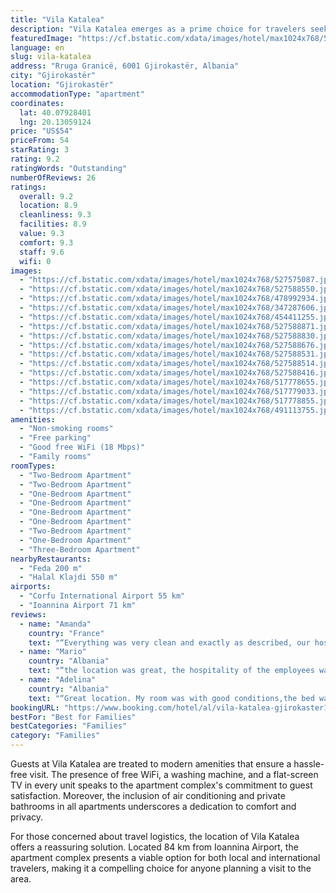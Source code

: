 ```yaml
---
title: "Vila Katalea"
description: "Vila Katalea emerges as a prime choice for travelers seeking comfort and convenience, situated a mere 45 km from the serene Zaravina Lake."
featuredImage: "https://cf.bstatic.com/xdata/images/hotel/max1024x768/527575087.jpg?k=7a9f9109ffb9c75b660c82b79ec6ee2f92c7bf740783bd9232c870db0fa2a0dd&o=&hp=1"
language: en
slug: vila-katalea
address: "Rruga Granicë, 6001 Gjirokastër, Albania"
city: "Gjirokastër"
location: "Gjirokastër"
accommodationType: "apartment"
coordinates:
  lat: 40.07928401
  lng: 20.13059124
price: "US$54"
priceFrom: 54
starRating: 3
rating: 9.2
ratingWords: "Outstanding"
numberOfReviews: 26
ratings:
  overall: 9.2
  location: 8.9
  cleanliness: 9.3
  facilities: 8.9
  value: 9.3
  comfort: 9.3
  staff: 9.6
  wifi: 0
images:
  - "https://cf.bstatic.com/xdata/images/hotel/max1024x768/527575087.jpg?k=7a9f9109ffb9c75b660c82b79ec6ee2f92c7bf740783bd9232c870db0fa2a0dd&o=&hp=1"
  - "https://cf.bstatic.com/xdata/images/hotel/max1024x768/527588550.jpg?k=ec9bd0144ddf3b0fc9f3239b5cb8669f6b542dfe87b6fe91c3dc1071122c7ead&o=&hp=1"
  - "https://cf.bstatic.com/xdata/images/hotel/max1024x768/478992934.jpg?k=4678ab600410423ba495bf6a81d27c6709999d00ddf2e2642eefecc2d7d9dc7c&o=&hp=1"
  - "https://cf.bstatic.com/xdata/images/hotel/max1024x768/347287606.jpg?k=e0eb414a4e1c3d9fe73f063aa5ac120432157bdf83d82968b3ec038c8fcc6687&o=&hp=1"
  - "https://cf.bstatic.com/xdata/images/hotel/max1024x768/454411255.jpg?k=5216d79b30d70691b09399fba267072dbfd59bd35bb97b83a868327a5e197552&o=&hp=1"
  - "https://cf.bstatic.com/xdata/images/hotel/max1024x768/527588871.jpg?k=a8510bc1aaade2a6dca43cd5a33bb71c6c635767d3c1df1bd4fe619354e98579&o=&hp=1"
  - "https://cf.bstatic.com/xdata/images/hotel/max1024x768/527588830.jpg?k=8165f8d1c9bfba97663c0abaa29b6eb93014fd6847624d9eff79d6bda7705be6&o=&hp=1"
  - "https://cf.bstatic.com/xdata/images/hotel/max1024x768/527588676.jpg?k=9939d6c96c21d4ab213c04bcca8848309d696b3760f69ff01e879fb9898a920e&o=&hp=1"
  - "https://cf.bstatic.com/xdata/images/hotel/max1024x768/527588531.jpg?k=4a2e6c87c8c346b3c78eb0d21439a6b41b0e82e6cd16756633c69ad111db6746&o=&hp=1"
  - "https://cf.bstatic.com/xdata/images/hotel/max1024x768/527588514.jpg?k=9d191eec0d765d73d02d48472b446fba1cd9452b41c43842b3eb917d3a3712d6&o=&hp=1"
  - "https://cf.bstatic.com/xdata/images/hotel/max1024x768/527588416.jpg?k=fb1c4202e7b9515af33b5c7b58a3e9d4880b16a1a6b81ad3d2f9d036a90119fc&o=&hp=1"
  - "https://cf.bstatic.com/xdata/images/hotel/max1024x768/517778655.jpg?k=c010d7c4f929d2382ef76b1aa1fde9b33d4acb8593de92079080813e3c27e6e6&o=&hp=1"
  - "https://cf.bstatic.com/xdata/images/hotel/max1024x768/517779033.jpg?k=d92f987f042a0986946e86d6896cd047368ef10c1582541c101ef980516268d8&o=&hp=1"
  - "https://cf.bstatic.com/xdata/images/hotel/max1024x768/517778855.jpg?k=4b1de0059da9f29d52e6ad791f8dcc67c950d201b7aee0e08dfc9c31bef1aa2e&o=&hp=1"
  - "https://cf.bstatic.com/xdata/images/hotel/max1024x768/491113755.jpg?k=b2201b1f50534f8d8f66f2d712039a55624cc21868c1672e6c1701d9495a3476&o=&hp=1"
amenities:
  - "Non-smoking rooms"
  - "Free parking"
  - "Good free WiFi (18 Mbps)"
  - "Family rooms"
roomTypes:
  - "Two-Bedroom Apartment"
  - "Two-Bedroom Apartment"
  - "One-Bedroom Apartment"
  - "One-Bedroom Apartment"
  - "One-Bedroom Apartment"
  - "One-Bedroom Apartment"
  - "Two-Bedroom Apartment"
  - "One-Bedroom Apartment"
  - "Three-Bedroom Apartment"
nearbyRestaurants:
  - "Feda 200 m"
  - "Halal Klajdi 550 m"
airports:
  - "Corfu International Airport 55 km"
  - "Ioannina Airport 71 km"
reviews:
  - name: "Amanda"
    country: "France"
    text: "“Everything was very clean and exactly as described, our host quickly responded to our messages and was very kind. I would recommend staying here for a visit to Gjirokaster! It is an easy 20min walk from the old town, so as long as you don’t mind...”"
  - name: "Mario"
    country: "Albania"
    text: "“the location was great, the hospitality of the employees was nice. the room itself and the view met my expectations. everything else was really good i had a nice stay here.”"
  - name: "Adelina"
    country: "Albania"
    text: "“Great location. My room was with good conditions,the bed was very comfy,the space was enough and the view from my window was fascinating. The breakfast came on time.”"
bookingURL: "https://www.booking.com/hotel/al/vila-katalea-gjirokaster1.en-gb.html?aid=8035640"
bestFor: "Best for Families"
bestCategories: "Families"
category: "Families"
---
```


Guests at Vila Katalea are treated to modern amenities that ensure a hassle-free visit. The presence of free WiFi, a washing machine, and a flat-screen TV in every unit speaks to the apartment complex's commitment to guest satisfaction. Moreover, the inclusion of air conditioning and private bathrooms in all apartments underscores a dedication to comfort and privacy.

For those concerned about travel logistics, the location of Vila Katalea offers a reassuring solution. Located 84 km from Ioannina Airport, the apartment complex presents a viable option for both local and international travelers, making it a compelling choice for anyone planning a visit to the area.